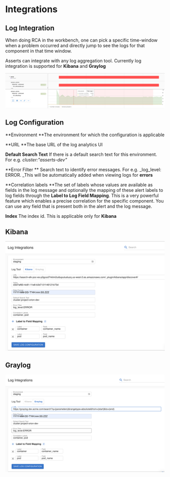 # Integrations

## Log Integration

When doing RCA in the workbench, one can pick a specific time-window when a problem occurred and directly jump to see the logs for that component in that time window. &#x20;

Asserts can integrate with any log aggregation tool. Currently log integration is supported for **Kibana** and **Graylog**

![View logs for the exact problem window](<../.gitbook/assets/Screenshot 2021-10-26 at 2.08.19 PM.png>)

## Log Configuration

**Environment **The environment for which the configuration is applicable

**URL **The base URL of the log analytics UI

**Default Search Text** If there is a default search text for this environment. For e.g. _cluster:"asserts-dev"_

**Error Filter ** Search text to identify error messages. For e.g. _log\_level: ERROR. _This will be automatically added when viewing logs for **errors**

**Correlation labels **The set of labels whose values are available as fields in the log message and optionally the mapping of these alert labels to log fields through the **Label to Log Field Mapping**. This is a very powerful feature which enables a precise correlation for the specific component. You can use any field that is present both in the alert and the log message.

**Index** The index id. This is applicable only for **Kibana**

## Kibana

![](<../.gitbook/assets/Screenshot 2021-10-21 at 11.42.27 AM.png>)

## Graylog

![](<../.gitbook/assets/Screenshot 2021-10-21 at 11.44.50 AM.png>)

